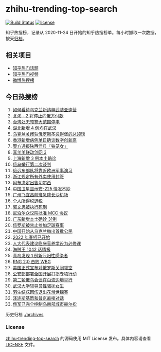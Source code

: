 # zhihu-trending-top-search

[![Build Status](https://github.com/justjavac/zhihu-trending-top-search/workflows/ci/badge.svg?branch=main)](https://github.com/justjavac/zhihu-trending-top-search/actions)
[![license](https://img.shields.io/github/license/justjavac/zhihu-trending-top-search)](https://github.com/justjavac/zhihu-trending-top-search/blob/main/LICENSE)

知乎热搜榜，记录从 2020-11-24 日开始的知乎热搜榜单。每小时抓取一次数据，按天[归档](./archives)。

## 相关项目

- [知乎热门话题](https://github.com/justjavac/zhihu-trending-hot-questions)
- [知乎热门视频](https://github.com/justjavac/zhihu-trending-hot-video)
- [微博热搜榜](https://github.com/justjavac/weibo-trending-hot-search)

## 今日热搜榜

<!-- BEGIN -->
<!-- 最后更新时间 Thu Mar 03 2022 15:13:23 GMT+0800 (China Standard Time) -->

1. [如何看待乌克兰新纳粹武装亚速营](https://www.zhihu.com/search?q=亚速营)
1. [北溪 - 2 将停止向俄方付款](https://www.zhihu.com/search?q=北溪-2)
1. [台湾处无预警大范围停电](https://www.zhihu.com/search?q=台湾多县市停电)
1. [湖北新增 4 例均在武汉](https://www.zhihu.com/search?q=湖北疫情)
1. [乌克兰关闭驻俄罗斯圣彼得堡的总领馆](https://www.zhihu.com/search?q=俄罗斯乌克兰)
1. [香港新增病例单日确诊数字创新高](https://www.zhihu.com/search?q=香港疫情)
1. [警方通报陕西佳县「铁笼女」](https://www.zhihu.com/search?q=铁笼女)
1. [喜羊羊联动剑网 3](https://www.zhihu.com/search?q=喜羊羊)
1. [上海新增 3 例本土确诊](https://www.zhihu.com/search?q=上海疫情)
1. [俄乌举行第二次谈判](https://www.zhihu.com/search?q=俄乌第二次谈判)
1. [俄远东部队将靠近欧洲军事演习](https://www.zhihu.com/search?q=俄远东地区部队)
1. [浙江规定所有外卖使用封签](https://www.zhihu.com/search?q=浙江外卖封签)
1. [阿布决定出售切尔西](https://www.zhihu.com/search?q=切尔西)
1. [中国卫星显示安-225 情况不妙](https://www.zhihu.com/search?q=安-225)
1. [广州飞宜昌航班急降长沙机场](https://www.zhihu.com/search?q=广州飞宜昌航班)
1. [个人所得税退税](https://www.zhihu.com/search?q=个人所得税)
1. [郭文思被执行死刑](https://www.zhihu.com/search?q=郭文思)
1. [尼泊尔众议院批准 MCC 协议](https://www.zhihu.com/search?q=尼泊尔)
1. [广东新增本土确诊 31例](https://www.zhihu.com/search?q=广东疫情)
1. [俄罗斯被禁止参加足球赛事](https://www.zhihu.com/search?q=俄罗斯足球)
1. [中国开始从乌克兰撤出首批公民](https://www.zhihu.com/search?q=撤侨)
1. [2022 年春招已开始](https://www.zhihu.com/search?q=春招开始)
1. [人大代表建议临床营养学设为必修课](https://www.zhihu.com/search?q=临床营养学)
1. [海贼王 1042 话情报](https://www.zhihu.com/search?q=海贼王)
1. [青岛发现 1 例新冠阳性感染者](https://www.zhihu.com/search?q=青岛疫情)
1. [RNG 2:0 击败 WBG](https://www.zhihu.com/search?q=rng)
1. [美国正式宣布对俄罗斯关闭领空](https://www.zhihu.com/search?q=美国对俄罗斯关闭领空)
1. [公安部部署全国开展打拐专项行动](https://www.zhihu.com/search?q=打击拐卖妇女儿童)
1. [第二轮俄乌会谈在白波边境举行](https://www.zhihu.com/search?q=俄乌谈判)
1. [武汉大学辅导员性骚扰女生](https://www.zhihu.com/search?q=武汉大学辅导员)
1. [羽生结弦因伤退出花滑世锦赛](https://www.zhihu.com/search?q=羽生结弦)
1. [泽连斯基愿和普京直接对话](https://www.zhihu.com/search?q=泽连斯基愿和普京直接对话)
1. [俄军已完全控制乌南部城市赫尔松](https://www.zhihu.com/search?q=乌俄局势)

<!-- END -->

历史归档 [./archives](./archives)

### License

[zhihu-trending-top-search](https://github.com/justjavac/zhihu-trending-top-search)
的源码使用 MIT License 发布。具体内容请查看 [LICENSE](./LICENSE) 文件。

